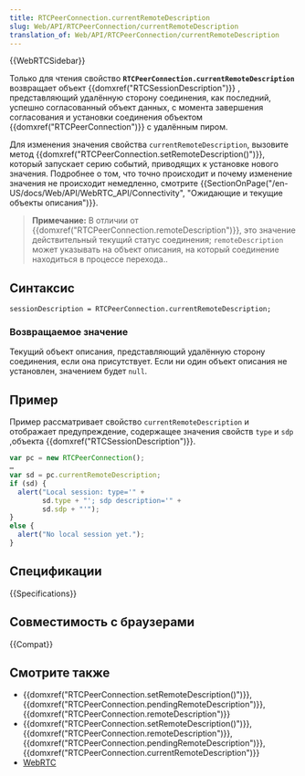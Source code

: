 ```yaml
---
title: RTCPeerConnection.currentRemoteDescription
slug: Web/API/RTCPeerConnection/currentRemoteDescription
translation_of: Web/API/RTCPeerConnection/currentRemoteDescription
---
```


{{WebRTCSidebar}}

Только для чтения свойство **`RTCPeerConnection.currentRemoteDescription`** возвращает объект {{domxref("RTCSessionDescription")}} , представляющий удалённую сторону соединения, как последний, успешно согласованный объект данных, с момента завершения согласования и установки соединения объектом {{domxref("RTCPeerConnection")}} с удалённым пиром.

Для изменения значения свойства `currentRemoteDescription`, вызовите метод {{domxref("RTCPeerConnection.setRemoteDescription()")}}, который запускает серию событий, приводящих к установке нового значения. Подробнее о том, что точно происходит и почему изменение значения не происходит немедленно, смотрите {{SectionOnPage("/en-US/docs/Web/API/WebRTC_API/Connectivity", "Ожидающие и текущие объекты описания")}}.

> **Примечание:** В отличии от {{domxref("RTCPeerConnection.remoteDescription")}}, это значение действительный текущий статус соединения; `remoteDescription` может указывать на объект описания, на который соединение находиться в процессе перехода..

## Синтаксис

```
sessionDescription = RTCPeerConnection.currentRemoteDescription;
```

### Возвращаемое значение

Текущий объект описания, представляющий удалённую сторону соединения, если она присутствует. Если ни один объект описания не установлен, значением будет `null`.

## Пример

Пример рассматривает свойство `currentRemoteDescription` и отображает предупреждение, содержащее значения свойств `type` и `sdp` ,объекта {{domxref("RTCSessionDescription")}}.

```js
var pc = new RTCPeerConnection();
…
var sd = pc.currentRemoteDescription;
if (sd) {
  alert("Local session: type='" +
        sd.type + "'; sdp description='" +
        sd.sdp + "'");
}
else {
  alert("No local session yet.");
}
```

## Спецификации

{{Specifications}}

## Совместимость с браузерами

{{Compat}}

## Смотрите также

- {{domxref("RTCPeerConnection.setRemoteDescription()")}}, {{domxref("RTCPeerConnection.pendingRemoteDescription")}}, {{domxref("RTCPeerConnection.remoteDescription")}}
- {{domxref("RTCPeerConnection.setRemoteDescription()")}}, {{domxref("RTCPeerConnection.remoteDescription")}}, {{domxref("RTCPeerConnection.pendingRemoteDescription")}}, {{domxref("RTCPeerConnection.currentRemoteDescription")}}
- [WebRTC](/ru/docs/Web/Guide/API/WebRTC)
